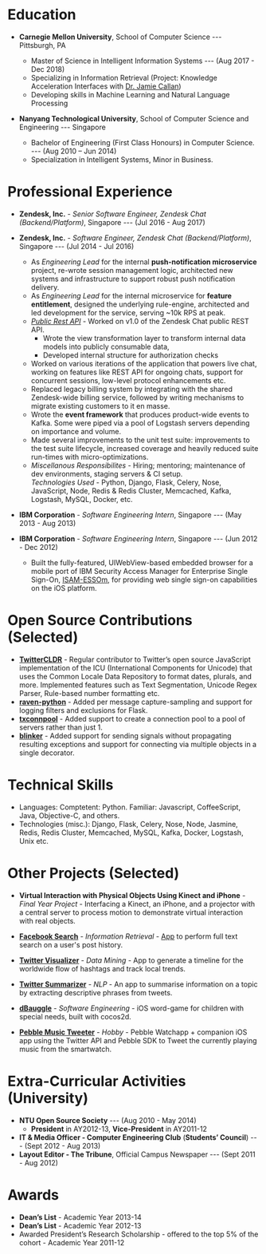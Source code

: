 # Education

* **Carnegie Mellon University**, School of Computer Science --- Pittsburgh, PA
	- Master of Science in Intelligent Information Systems --- (Aug 2017 - Dec 2018)
	- Specializing in Information Retrieval (Project: Knowledge Acceleration Interfaces with [Dr. Jamie Callan](http://www.cs.cmu.edu/~callan/))
	- Developing skills in Machine Learning and Natural Language Processing

* **Nanyang Technological University**, School of Computer Science and Engineering --- Singapore
	- Bachelor of Engineering (First Class Honours) in Computer Science. --- (Aug 2010 – Jun 2014)
	- Specialization in Intelligent Systems, Minor in Business.

# Professional Experience

* **Zendesk, Inc.** - *Senior Software Engineer, Zendesk Chat (Backend/Platform)*, Singapore --- (Jul 2016 - Aug 2017)
* **Zendesk, Inc.** - *Software Engineer, Zendesk Chat (Backend/Platform)*, Singapore --- (Jul 2014 - Jul 2016)
	- As *Engineering Lead* for the internal **push-notification microservice** project, re-wrote session management logic, architected new systems and infrastructure to support robust push notification delivery.
	- As *Engineering Lead* for the internal microservice for **feature entitlement**, designed the underlying rule-engine, architected and led development for the service, serving ~10k RPS at peak.
	- *[Public Rest API](https://developer.zendesk.com/rest_api/docs/chat/introduction)* - Worked on v1.0 of the Zendesk Chat public REST API.
		- Wrote the view transformation layer to transform internal data models into publicly consumable data,
		- Developed internal structure for authorization checks
	- Worked on various iterations of the application that powers live chat, working on features like REST API for ongoing chats, support for concurrent sessions, low-level protocol enhancements etc.
	- Replaced legacy billing system by integrating with the shared Zendesk-wide billing service, followed by writing mechanisms to migrate existing customers to it en masse.
	- Wrote the **event framework** that produces product-wide events to Kafka. Some were piped via a pool of Logstash servers depending on importance and volume.
	- Made several improvements to the unit test suite: improvements to the test suite lifecycle, increased coverage and heavily reduced suite run-times with micro-optimizations.
	- *Miscellanous Responsibilites* - Hiring; mentoring; maintenance of dev environments, staging servers & CI setup. \
	_Technologies Used_ - Python, Django, Flask, Celery, Nose, JavaScript, Node, Redis & Redis Cluster, Memcached, Kafka, Logstash, MySQL, Docker, etc.

* **IBM Corporation** - *Software Engineering Intern*, Singapore --- (May 2013 - Aug 2013)
* **IBM Corporation** - *Software Engineering Intern*, Singapore --- (Jun 2012 - Dec 2012)
	- Built the fully-featured, UIWebView-based embedded browser for a mobile port of IBM Security Access Manager for Enterprise Single Sign-On, [ISAM-ESSOm](https://itunes.apple.com/us/app/isam-essom/id741972716?mt=8), for providing web single sign-on capabilities on the iOS platform.


# Open Source Contributions (Selected)

* [**TwitterCLDR**](https://github.com/twitter/twitter-cldr-js) - Regular contributor to Twitter’s open source JavaScript implementation of the ICU (International Components for Unicode) that uses the Common Locale Data Repository to format dates, plurals, and more. Implemented features such as Text Segmentation, Unicode Regex Parser, Rule-based number formatting etc.
* [**raven-python**](https://github.com/getsentry/raven-python) - Added per message capture-sampling and support for logging filters and exclusions for Flask.
* [**txconnpool**](https://github.com/zopim/txconnpool) - Added support to create a connection pool to a pool of servers rather than just 1.
* [**blinker**](https://github.com/zopim/blinker) - Added support for sending signals without propagating resulting exceptions and support for connecting via multiple objects in a single decorator.

# Technical Skills

- Languages: Comptetent: Python. Familiar: Javascript, CoffeeScript, Java, Objective-C, and others.
- Technologies (misc.): Django, Flask, Celery, Nose, Node, Jasmine, Redis, Redis Cluster, Memcached, MySQL, Kafka, Docker, Logstash, Unix etc.

# Other Projects (Selected)

* **Virtual Interaction with Physical Objects Using Kinect and iPhone** - *Final Year Project* - Interfacing a Kinect, an iPhone, and a projector with a central server to process motion to demonstrate virtual interaction with real objects.

* [**Facebook Search**](https://github.com/arnavk/FacebookSearch) - *Information Retrieval* - [App](http://facebook-search.herokuapp.com/) to perform full text search on a user's post history.

* [**Twitter Visualizer**](https://github.com/arnavk/Twitter-Visualiser) - *Data Mining* - App to generate a timeline for the worldwide flow of hashtags and track local trends.

* [**Twitter Summarizer**](https://github.com/arnavk/NLP) - *NLP* - An app to summarise information on a topic by extracting descriptive phrases from tweets.

* [**dBauggle**](https://itunes.apple.com/us/app/dbauggle!/id625981185?mt=8) - *Software Engineering* - iOS word-game for children with special needs, built with cocos2d.

* [**Pebble Music Tweeter**](https://github.com/arnavk/Pebble-MusicTweeter) - *Hobby* - Pebble Watchapp + companion iOS app using the Twitter API and Pebble SDK to Tweet the currently playing music from the smartwatch.

# Extra-Curricular Activities (University)

* **NTU Open Source Society** --- (Aug 2010 - May 2014)
	- **President** in AY2012-13, **Vice-President** in AY2011-12
* **IT & Media Officer - Computer Engineering Club** (**Students’ Council**) --- (Sept 2012 - Aug 2013)
* **Layout Editor - The Tribune**, Official Campus Newspaper --- (Sept 2011 - Aug 2012)

# Awards

- **Dean’s List** - Academic Year 2013-14
- **Dean’s List** - Academic Year 2012-13
- Awarded President’s Research Scholarship - offered to the top 5% of the cohort - Academic Year 2011-12
